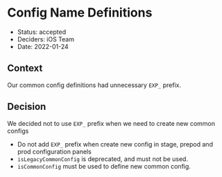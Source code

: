 # Config Name Definitions

* Status: accepted
* Deciders: iOS Team
* Date: 2022-01-24

## Context

Our common config definitions had unnecessary `EXP_` prefix.

## Decision

We decided not to use `EXP_` prefix when we need to create new common configs 

* Do not add `EXP_` prefix when create new config in stage, prepod and prod configuration panels
* `isLegacyCommonConfig` is deprecated, and must not be used. 
* `isCommonConfig` must be used to define new common config.
